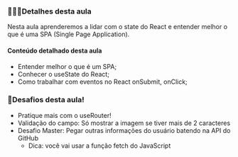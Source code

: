 ### 👩🏻‍💻Detalhes desta aula

Nesta aula aprenderemos a lidar com o state do React e entender melhor o que é uma SPA (Single Page Application).

#### Conteúdo detalhado desta aula
- Entender melhor o que é um SPA;
- Conhecer o useState do React;
- Como trabalhar com eventos no React onSubmit, onClick;


### 📒Desafios desta aula!
- Pratique mais com o useRouter!
- Validação do campo: Só mostrar a imagem se tiver mais de 2 caracteres
- Desafio Master: Pegar outras informações do usuário batendo na API do GitHub
  - Dica: você vai usar a função fetch do JavaScript
